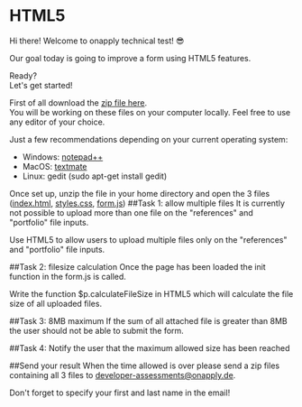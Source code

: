 # HTML5

Hi there! Welcome to onapply technical test! :sunglasses:

Our goal today is going to improve a form using HTML5 features.

Ready?<br>
Let's get started!

First of all download the [zip file here](https://github.com/onapply/developer-tests/archive/master.zip).<br>
You will be working on these files on your computer locally. Feel free to use any editor of your choice.

Just a few recommendations depending on your current operating system:
- Windows: [notepad++](https://notepad-plus-plus.org/download/v6.9.2.html)
- MacOS: [textmate](https://macromates.com/)
- Linux: gedit (sudo apt-get install gedit)

Once set up, unzip the file in your home directory and open the 3 files ([index.html](https://github.com/onapply/developer-tests/blob/master/html5-file/index.html), [styles.css](https://github.com/onapply/developer-tests/blob/master/html5-file/styles.css), [form.js](https://github.com/onapply/developer-tests/blob/master/html5-file/form.js))
##Task 1: allow multiple files
It is currently not possible to upload more than one file on the "references" and "portfolio" file inputs.

Use HTML5 to allow users to upload multiple files only on the "references" and "portfolio" file inputs.

##Task 2: filesize calculation
Once the page has been loaded the init function in the form.js is called.

Write the function $p.calculateFileSize in HTML5 which will calculate the file size of all uploaded files.

##Task 3: 8MB maximum
If the sum of all attached file is greater than 8MB the user should not be able to submit the form.

##Task 4:
Notify the user that the maximum allowed size has been reached

##Send your result
When the time allowed is over please send a zip files containing all 3 files to developer-assessments@onapply.de.

Don't forget to specify your first and last name in the email!



